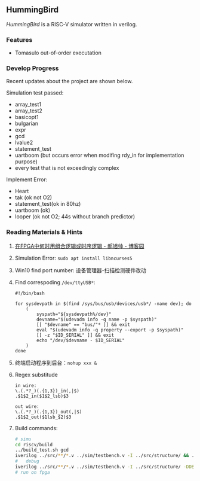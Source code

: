 ## HummingBird

*HummingBird* is a RISC-V simulator written in verilog.

### Features
- Tomasulo out-of-order executation

### Develop Progress
Recent updates about the project are shown below.

Simulation test passed:
- array_test1
- array_test2
- basicopt1
- bulgarian
- expr
- gcd
- lvalue2
- statement_test
- uartboom (but occurs error when modifing rdy_in for implementation purpose)
- every test that is not exceedingly complex

Implement Error:
- Heart
- tak (ok not O2)
- statement_test(ok in 80hz)
- uartboom (ok)
- looper (ok not O2; 44s without branch predictor)


### Reading Materials & Hints
1. [在FPGA中何时用组合逻辑或时序逻辑 - 郝旭帅 - 博客园](https://www.cnblogs.com/fendoudexiaohai/p/13164368.html)
2. Simulation Error: `sudo apt install libncurses5`
3. Win10 find port number: 设备管理器-扫描检测硬件改动
4. Find correspoding `/dev/ttyUSB*`:
    ```
    #!/bin/bash

    for sysdevpath in $(find /sys/bus/usb/devices/usb*/ -name dev); do
        (
            syspath="${sysdevpath%/dev}"
            devname="$(udevadm info -q name -p $syspath)"
            [[ "$devname" == "bus/"* ]] && exit
            eval "$(udevadm info -q property --export -p $syspath)"
            [[ -z "$ID_SERIAL" ]] && exit
            echo "/dev/$devname - $ID_SERIAL"
        )
    done
    ```
5. 终端启动程序到后台：`nohup xxx &`

6. Regex substitude

    ```
    in wire:
    \.(.*?_)(.{1,3})_in(,|$)
    .$1$2_in($1$2_lsb)$3

    out wire:
    \.(.*?_)(.{1,3})_out(,|$)
    .$1$2_out($1lsb_$2)$3
    ```
7. Build commands:
    ```bash
    # simu
    cd riscv/build
    ../build_test.sh gcd
    iverilog ../src/**/*.v ../sim/testbench.v -I ../src/structure/ && ./a.out
    #   debug
    iverilog ../src/**/*.v ../sim/testbench.v -I ../src/structure/ -DDEBUG && ./a.out > a.out
    # run on fpga
    ```
